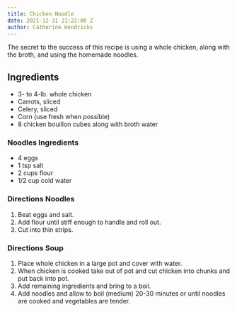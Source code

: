 ```yaml
---
title: Chicken Noodle
date: 2021-12-31 21:22:00 Z
author: Catherine Hendricks
---
```


The secret to the success of this recipe is using a whole chicken, along with the broth, and using the homemade noodles. 

## Ingredients
* 3- to 4-lb. whole chicken
* Carrots, sliced
* Celery, sliced
* Corn (use fresh when possible)
* 8 chicken bouillon cubes along with broth water

### Noodles Ingredients
* 4 eggs
* 1 tsp salt
* 2 cups flour
* 1/2 cup cold water

### Directions Noodles
1. Beat eggs and salt.
2. Add flour until stiff enough to handle and roll out. 
3. Cut into thin strips. 

### Directions Soup
1. Place whole chicken in a large pot and cover with water.
2. When chicken is cooked take out of pot and cut chicken into chunks and put back into pot. 
3. Add remaining ingredients and bring to a boil. 
4. Add noodles and allow to boil (medium) 20-30 minutes or until noodles are cooked and vegetables are tender. 

